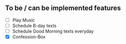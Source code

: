 ## To be / can be implemented features



 - [ ] Play  Music
 - [ ] Schedule B-day texts 
 - [ ] Schedule Good Morning texts everyday 
 - [X] Confession-Box
